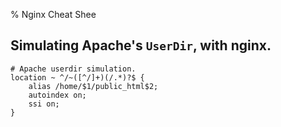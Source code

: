 % Nginx Cheat Shee


## Simulating Apache's `UserDir`, with nginx.

    # Apache userdir simulation.
    location ~ ^/~([^/]+)(/.*)?$ {
        alias /home/$1/public_html$2;
        autoindex on;
        ssi on;
    }

